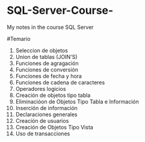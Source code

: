 # SQL-Server-Course-
My notes in the course SQL Server



#Temario
1. Seleccion de objetos
2. Union de tablas (JOIN'S)
3. Funciones de agragación
4. Funciones de conversión
5. Funciones de fecha y hora
6. Funciones de cadena de caracteres
7. Operadores logicios
8. Creación de objetos tipo tabla
9. Eliminacióon de Objetos Tipo Tabla e Información
10. Inserción de información
11. Declaraciones generales
12. Creación de usuarios
13. Creación de Objetos Tipo Vista 
14. Uso de transacciones

